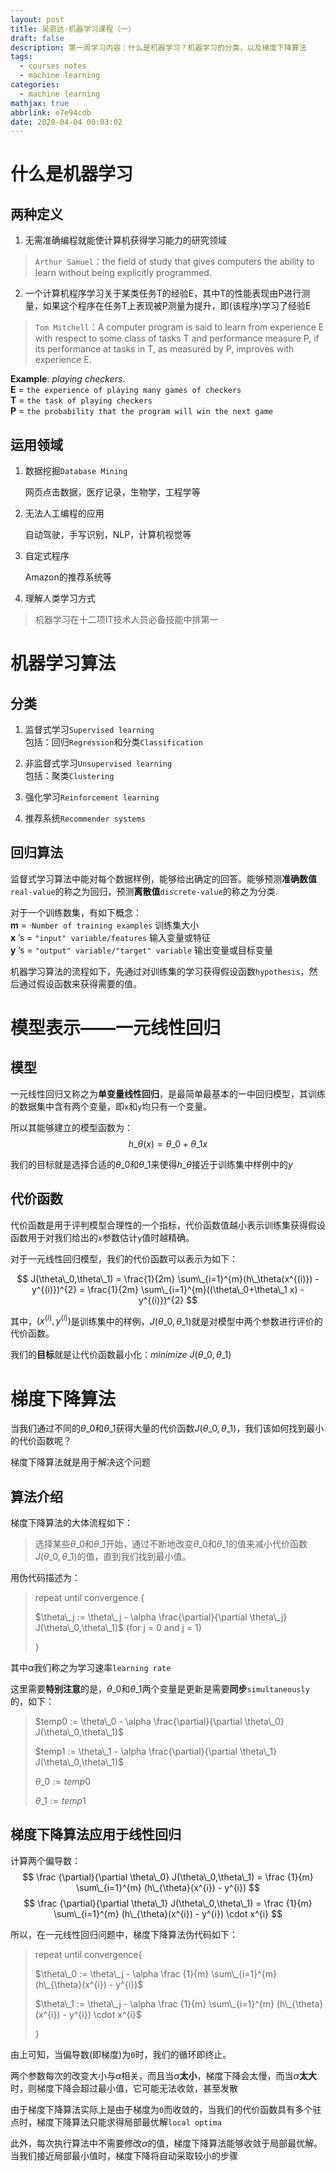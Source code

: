 ```yaml
---
layout: post
title: 吴恩达·机器学习课程（一）
draft: false
description: 第一周学习内容：什么是机器学习？机器学习的分类，以及梯度下降算法
tags:
  - courses notes
  - machine learning
categories:
  - machine learning
mathjax: true
abbrlink: e7e94cdb
date: 2020-04-04 00:03:02
---
```


# 什么是机器学习

## 两种定义  

1. 无需准确编程就能使计算机获得学习能力的研究领域  

>`Arthur Samuel`：the field of study that gives computers the ability to learn without being explicitly programmed.  

2. 一个计算机程序学习关于某类任务T的经验E，其中T的性能表现由P进行测量，如果这个程序在任务T上表现被P测量为提升，即(该程序)学习了经验E

>`Tom Mitchell`：A computer program is said to learn from experience E with respect to some class of tasks T and performance measure P, if its performance at tasks in T, as measured by P, improves with experience E.  

**Example**: *playing checkers*.  
**E** = `the experience of playing many games of checkers`  
**T** = `the task of playing checkers`  
**P** = `the probability that the program will win the next game`  

## 运用领域  

1. 数据挖掘`Database Mining`  
   
    网页点击数据，医疗记录，生物学，工程学等  
2. 无法人工编程的应用  
   
    自动驾驶，手写识别，NLP，计算机视觉等  
3. 自定式程序  
   
    Amazon的推荐系统等  
4. 理解人类学习方式  

> 机器学习在十二项IT技术人员必备技能中排第一  

# 机器学习算法  

## 分类  

1. 监督式学习`Supervised learning`  
    包括：回归`Regression`和分类`Classification` 

2. 非监督式学习`Unsupervised learning`  
    包括：聚类`Clustering`  

3. 强化学习`Reinforcement learning`  

4. 推荐系统`Recommender systems`

## 回归算法

监督式学习算法中能对每个数据样例，能够给出确定的回答。能够预测**准确数值**`real-value`的称之为回归，预测**离散值**`discrete-value`的称之为分类.  

对于一个训练数集，有如下概念：  
**m** = ·`Number of training examples`  训练集大小  
**x** ’s = `"input" variable/features` 输入变量或特征  
**y** ’s = `"output" variable/"target" variable` 输出变量或目标变量  


机器学习算法的流程如下，先通过对训练集的学习获得假设函数`hypothesis`，然后通过假设函数来获得需要的值。  

  
# 模型表示——一元线性回归

## 模型

一元线性回归又称之为**单变量线性回归**，是最简单最基本的一中回归模型，其训练的数据集中含有两个变量，即`x`和`y`均只有一个变量。  

所以其能够建立的模型函数为：
$$
h\_\theta (x) = \theta\_0 + \theta\_1 x
$$

我们的目标就是选择合适的$\theta\_0$和$\theta\_1$来使得$h\_\theta$接近于训练集中样例中的$y$

## 代价函数

代价函数是用于评判模型合理性的一个指标，代价函数值越小表示训练集获得假设函数用于对我们给出的`x`参数估计`y`值时越精确。  

对于一元线性回归模型，我们的代价函数可以表示为如下：  

$$
J(\theta\_0,\theta\_1) = \frac{1}{2m} \sum\_{i=1}^{m}(h\_\theta(x^{(i)}) - y^{(i)})^{2} = \frac{1}{2m} \sum\_{i=1}^{m}((\theta\_0+\theta\_1 x) - y^{(i)})^{2}
$$

其中，$(x^{(i)},y^{(i)})$是训练集中的样例，$J(\theta\_0,\theta\_1)$就是对模型中两个参数进行评价的代价函数。  

我们的**目标**就是让代价函数最小化：$minimize \  J(\theta\_0,\theta\_1)$ 


# 梯度下降算法

当我们通过不同的$\theta\_0$和$\theta\_1$获得大量的代价函数$J(\theta\_0,\theta\_1)$，我们该如何找到最小的代价函数呢？  

梯度下降算法就是用于解决这个问题  
## 算法介绍
梯度下降算法的大体流程如下：  
> 选择某些$\theta\_0$和$\theta\_1$开始，通过不断地改变$\theta\_0$和$\theta\_1$的值来减小代价函数$J(\theta\_0,\theta\_1)$的值，直到我们找到最小值。  

用伪代码描述为：
> repeat until convergence {  
>  
>    $\theta\_j := \theta\_j - \alpha \frac{\partial}{\partial \theta\_j} J(\theta\_0,\theta\_1)$  (for j = 0 and j = 1)  
>  
> }  

其中$\alpha$我们称之为学习速率`learning rate`

这里需要**特别注意**的是，$\theta\_0$和$\theta\_1$两个变量是更新是需要**同步**`simultaneously`的，如下：  

> $temp0 := \theta\_0 - \alpha \frac{\partial}{\partial \theta\_0} J(\theta\_0,\theta\_1)$  
>  
> $temp1 := \theta\_1 - \alpha \frac{\partial}{\partial \theta\_1} J(\theta\_0,\theta\_1)$  
>  
> $\theta\_0 := temp0$  
>  
> $\theta\_1 := temp1$  

## 梯度下降算法应用于线性回归

计算两个偏导数：  
$$
\frac {\partial}{\partial \theta\_0} J(\theta\_0,\theta\_1) = \frac {1}{m} \sum\_{i=1}^{m} (h\_{\theta}(x^{i}) - y^{i})
$$
$$
\frac {\partial}{\partial \theta\_1} J(\theta\_0,\theta\_1) = \frac {1}{m} \sum\_{i=1}^{m} (h\_{\theta}(x^{i}) - y^{i}) \cdot x^{i}  
$$

所以，在一元线性回归问题中，梯度下降算法伪代码如下：  
> repeat until convergence{  
>  
>    $\theta\_0 := \theta\_j - \alpha \frac {1}{m} \sum\_{i=1}^{m} (h\_{\theta}(x^{i}) - y^{i})$  
>  
>    $\theta\_1 := \theta\_j - \alpha \frac {1}{m} \sum\_{i=1}^{m} (h\_{\theta}(x^{i}) - y^{i}) \cdot x^{i}$  
>  
> } 

由上可知，当偏导数(即梯度)为`0`时，我们的循环即终止。  

两个参数每次的改变大小与$\alpha$相关，而且当$\alpha$**太小**，梯度下降会太慢，而当$\alpha$**太大**时，则梯度下降会超过最小值，它可能无法收敛，甚至发散  

由于梯度下降算法实际上是由于梯度为`0`而收敛的，当我们的代价函数具有多个驻点时，梯度下降算法只能求得局部最优解`local optima`  

此外，每次执行算法中不需要修改$\alpha$的值，梯度下降算法能够收敛于局部最优解。当我们接近局部最小值时，梯度下降将自动采取较小的步骤